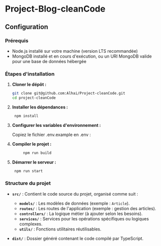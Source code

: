 # Project-Blog-cleanCode

## Configuration

### Prérequis

- Node.js installé sur votre machine (version LTS recommandée)
- MongoDB installé et en cours d'exécution, ou un URI MongoDB valide pour une base de données hébergée

### Étapes d'installation

1. **Cloner le dépôt :**

   ```bash
   git clone git@github.com:Alhai/Project-cleanCode.git
   cd project-cleanCode

   ```

2. **Installer les dépendances :**

   ```bash
    npm install

   ```

3. **Configurer les variables d'environnement :**

   Copiez le fichier .env.example en .env :

4. **Compiler le projet :**

   ```bash
        npm run build

   ```

5. **Démarrer le serveur :**
   ```bash
    npm run start
   ```

### Structure du projet

- **`src/`** : Contient le code source du projet, organisé comme suit :

  - **`models/`** : Les modèles de données (exemple : `Article`).
  - **`routes/`** : Les routes de l'application (exemple : gestion des articles).
  - **`controllers/`** : La logique métier (à ajouter selon les besoins).
  - **`services/`** : Services pour les opérations spécifiques ou logiques complexes.
  - **`utils/`** : Fonctions utilitaires réutilisables.

- **`dist/`** : Dossier généré contenant le code compilé par TypeScript.
